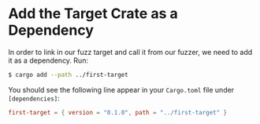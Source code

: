 # Add the Target Crate as a Dependency

In order to link in our fuzz target and call it from our fuzzer, we need to add it as a
dependency. Run:

```sh
$ cargo add --path ../first-target
```

You should see the following line appear in your `Cargo.toml` file under
`[dependencies]`:

```toml
first-target = { version = "0.1.0", path = "../first-target" }
```


